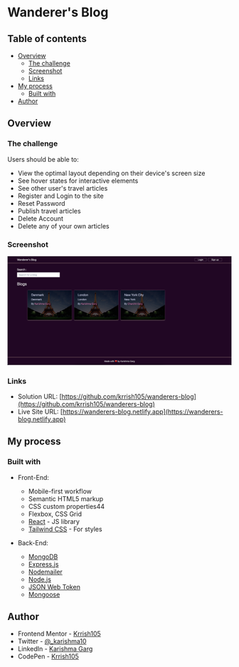 # Wanderer's Blog

## Table of contents

- [Overview](#overview)
  - [The challenge](#the-challenge)
  - [Screenshot](#screenshot)
  - [Links](#links)
- [My process](#my-process)
  - [Built with](#built-with)
- [Author](#author)

## Overview

### The challenge

Users should be able to:

- View the optimal layout depending on their device's screen size
- See hover states for interactive elements
- See other user's travel articles
- Register and Login to the site
- Reset Password
- Publish travel articles
- Delete Account
- Delete any of your own articles

### Screenshot

![](./screenshot/homepage.png)

### Links

- Solution URL: [https://github.com/krrish105/wanderers-blog](https://github.com/krrish105/wanderers-blog)
- Live Site URL: [https://wanderers-blog.netlify.app](https://wanderers-blog.netlify.app)

## My process

### Built with

- Front-End:

  - Mobile-first workflow
  - Semantic HTML5 markup
  - CSS custom properties44
  - Flexbox, CSS Grid
  - [React](https://reactjs.org/) - JS library
  - [Tailwind CSS](https://styled-components.com/) - For styles

- Back-End:
  - [MongoDB](https://www.mongodb.com/)
  - [Express.js](https://expressjs.com/)
  - [Nodemailer](https://nodemailer.com/about/)
  - [Node.js](https://nodejs.org/en/)
  - [JSON Web Token](https://jwt.io/)
  - [Mongoose](https://mongoosejs.com/)

## Author

- Frontend Mentor - [Krrish105](https://www.frontendmentor.io/profile/Krrish105)
- Twitter - [@\_karishma10](https://twitter.com/_karishma10)
- LinkedIn - [Karishma Garg](https://www.linkedin.com/in/karishma-garg-)
- CodePen - [Krrish105](https://codepen.io/krrish105)
